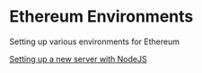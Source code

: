 # Ethereum Environments

Setting up various environments for Ethereum

[Setting up a new server with NodeJS](./nodejs.md)
	
	